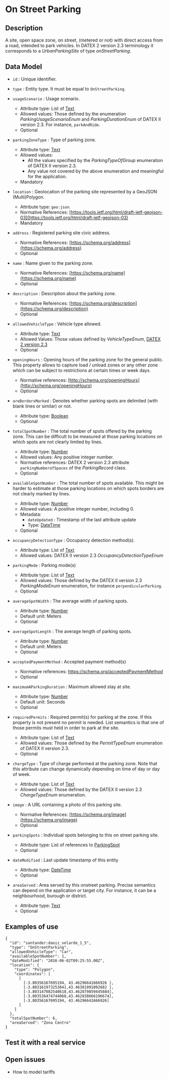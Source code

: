 # On Street Parking

## Description

A site, open space zone, on street, (metered or not) with direct access from a road, intended to park vehicles.
In DATEX 2 version 2.3 terminology it corresponds to a *UrbanParkingSite* of type *onStreetParking*. 

## Data Model

+ `id` : Unique identifier. 

+ `type` : Entity type. It must be equal to `OnStreetParking`.

+ `usageScenario` : Usage scenario.
    + Attribute type: List of [Text](http://schema.org/Text)
    + Allowed values: Those defined by the enumeration *ParkingUsageScenarioEnum* and
    *ParkingDurationEnum* of DATEX II version 2.3.
    For instance, `parkAndRide`.
    + Optional
    
+ `parkingZoneType` : Type of parking zone.
    + Attribute type: [Text](http://schema.org/Text)
    + Allowed values:
        + All the values specified by the *ParkingTypeOfGroup* enumeration of DATEX II version 2.3.
        + Any value not covered by the above enumeration and meaningful for the application.
    + Mandatory    
       
+ `location` : Geolocation of the parking site represented by a GeoJSON (Multi)Polygon.
    + Attribute type: `geo:json`.
    + Normative References: [https://tools.ietf.org/html/draft-ietf-geojson-03](https://tools.ietf.org/html/draft-ietf-geojson-03)
    + Mandatory
    
+ `address` : Registered parking site civic address.
    + Normative References: [https://schema.org/address](https://schema.org/address)
    + Optional

+ `name` : Name given to the parking zone.
    + Normative References: [https://schema.org/name](https://schema.org/name)
    + Optional

+ `description` : Description about the parking zone. 
    + Normative References: [https://schema.org/description](https://schema.org/description)
    + Optional

+ `allowedVehicleType` : Vehicle type allowed.
    + Attribute type: [Text](http://schema.org/Text)
    + Allowed Values: Those values defined by *VehicleTypeEnum*, [DATEX 2 version 2.3](http://www.datex2.eu/sites/www.datex2.eu/files/DATEXIISchema_2_2_2_1.zip)
    + Optional
   
+ `openingHours` : Opening hours of the parking zone for the general public.
This property allows to capture load / unload zones or any other zone
which can be subject to restrictions at certain times or week days. 
    + Normative references:  [http://schema.org/openingHours](http://schema.org/openingHours)
    + Optional

+ `areBordersMarked` : Denotes whether parking spots are delimited (with blank lines or similar) or not.
    + Attribute type: [Boolean](https://schema.org/Boolean)
    + Optional

+ `totalSpotNumber` : The total number of spots offered by the parking zone.
This can be difficult to be measured at those parking locations on which spots are not clearly limited by lines.
    + Attribute type: [Number](http://schema.org/Number)
    + Allowed values: Any positive integer number.
    + Normative references: DATEX 2 version 2.3 attribute `parkingNumberofSpaces` of the *ParkingRecord* class.
    + Optional

+ `availableSpotNumber` : The total number of spots available.
This might be harder to estimate at those parking locations on which spots borders are not clearly marked by lines.
    + Attribute type: [Number](http://schema.org/Number)
    + Allowed values: A positive integer number, including 0.
    + Metadata:
        + `dateUpdated` : Timestamp of the last attribute update
        + Type: [DateTime](https://schema.org/DateTime)
    + Optional
    
+ `occupancyDetectionType` : Occupancy detection method(s).
    + Attribute type: List of [Text](http://schema.org/Text)
    + Allowed values: DATEX II version 2.3 *OccupancyDetectionTypeEnum*
        
+ `parkingMode` : Parking mode(s)
    + Attribute type: List of [Text](http://schema.org/Text)
    + Allowed values: Those defined by the DATEX II version 2.3 *ParkingModeEnum* enumeration, for instance `perpendicularParking`. 
    + Optional

+ `averageSpotWidth` : The average width of parking spots.
    + Attribute type: [Number](http://schema.org/Number)
    + Default unit: Meters
    + Optional

+ `averageSpotLength` : The average length of parking spots.
    + Attribute type: [Number](http://schema.org/Number)
    + Default unit: Meters
    + Optional

+ `acceptedPaymentMethod` : Accepted payment method(s)
    + Normative references: https://schema.org/acceptedPaymentMethod
    + Optional
 
+ `maximumAParkingDuration` : Maximum allowed stay at site.
    + Attribute type: [Number](http://schema.org/Number)
    + Default unit: Seconds
    + Optional

+ `requiredPermits` : Required permit(s) for parking at the zone. If this property is not present no permit is needed.
 List semantics is that one of those permits must held in order to park at the site. 
    + Attribute type: List of [Text](http://schema.org/Text)
    + Allowed values: Those defined by the *PermitTypeEnum* enumeration of DATEX II version 2.3. 
    + Optional    

+ `chargeType` : Type of charge performed at the parking zone.
Note that this attribute can change dynamically depending on time of day or day of week.
    + Attribute type: List of [Text](http://schema.org/Number)
    + Allowed values: Those defined by the DATEX II version 2.3 *ChargeTypeEnum* enumeration. 
    
+ `image` : A URL containing a photo of this parking site.
    + Normative References: [https://schema.org/image](https://schema.org/image)
    + Optional

+ `parkingSpots` : Individual spots belonging to this on street parking site.  
    + Attribute type: List of references to [ParkingSpot](../../ParkingSpot/doc/spec.md)
    + Optional
    
+ `dateModified` : Last update timestamp of this entity
    + Attribute type: [DateTime](https://schema.org/DateTime)
    + Optional
    
+ `areaServed` : Area served by this onstreet parking. Precise semantics can depend on the application or target city.
 For instance, it can be a neighbourhood, burough or district.
    + Attribute type: [Text](http://schema.org/Text)
    + Optional    
  
## Examples of use

    {
      "id": "santander:daoiz_velarde_1_5",
      "type": "OnStreetParking",
      "allowedVehicleType": "Car",
      "availableSpotNumber": 1,
      "dateModified": "2016-06-02T09:25:55.00Z",
      "location": {
        "type": "Polygon",
        "coordinates": [
          [
            [-3.80356167695194, 43.46296641666926 ],
            [-3.803161973253841,43.46301091092682 ],
            [-3.803147082548618,43.462879859445884],
            [-3.803536474744068,43.462838666196674],
            [-3.80356167695194, 43.46296641666926]
          ]
        ]
      },
      "totalSpotNumber": 6,
      "areaServed": "Zona Centro"
    }


## Test it with a real service

## Open issues

+ How to model tariffs